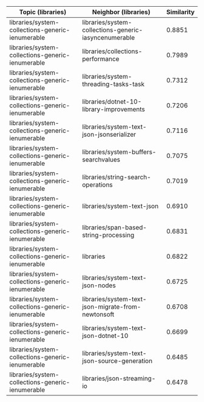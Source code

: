 | Topic (libraries) | Neighbor (libraries) | Similarity |
|-------------|-------------------|------------|
| libraries/system-collections-generic-ienumerable | libraries/system-collections-generic-iasyncenumerable | 0.8851 |
| libraries/system-collections-generic-ienumerable | libraries/collections-performance | 0.7989 |
| libraries/system-collections-generic-ienumerable | libraries/system-threading-tasks-task | 0.7312 |
| libraries/system-collections-generic-ienumerable | libraries/dotnet-10-library-improvements | 0.7206 |
| libraries/system-collections-generic-ienumerable | libraries/system-text-json-jsonserializer | 0.7116 |
| libraries/system-collections-generic-ienumerable | libraries/system-buffers-searchvalues | 0.7075 |
| libraries/system-collections-generic-ienumerable | libraries/string-search-operations | 0.7019 |
| libraries/system-collections-generic-ienumerable | libraries/system-text-json | 0.6910 |
| libraries/system-collections-generic-ienumerable | libraries/span-based-string-processing | 0.6831 |
| libraries/system-collections-generic-ienumerable | libraries | 0.6822 |
| libraries/system-collections-generic-ienumerable | libraries/system-text-json-nodes | 0.6725 |
| libraries/system-collections-generic-ienumerable | libraries/system-text-json-migrate-from-newtonsoft | 0.6708 |
| libraries/system-collections-generic-ienumerable | libraries/system-text-json-dotnet-10 | 0.6699 |
| libraries/system-collections-generic-ienumerable | libraries/system-text-json-source-generation | 0.6485 |
| libraries/system-collections-generic-ienumerable | libraries/json-streaming-io | 0.6478 |
